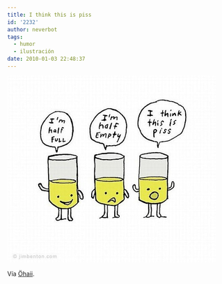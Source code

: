 ```yaml
---
title: I think this is piss
id: '2232'
author: neverbot
tags:
  - humor
  - ilustración
date: 2010-01-03 22:48:37
---
```


![201001032247.jpg](./i-think-this-is-piss/201001032247.jpg)

Vía [Öhaii](http://ohaii.tumblr.com/post/308440630).
